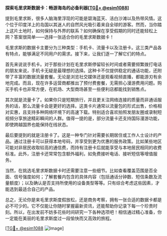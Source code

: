 **探索毛里求斯数据卡：畅游海岛的必备利器[[TG💪+ @esim1088](https://t.me/s/esim1088)]**

提到毛里求斯，很多人脑海里浮现的可能是碧海蓝天、洁白沙滩以及热带风情。这个位于印度洋上的岛国以其迷人的自然风光吸引着来自全球的游客。然而，当你踏上这片土地时，如何保持与外界的联系？如何确保在享受假期的同时还能轻松上网？答案很简单——选择一张适合你的毛里求斯数据卡！

毛里求斯的数据卡主要分为三种类型：手机卡、流量卡以及注册卡。这三类产品各有特点，能够满足不同用户的需求。接下来，让我们逐一了解它们的特点。

首先来说说手机卡。对于那些计划在毛里求斯停留较长时间或者需要频繁拨打电话的朋友来说，手机卡无疑是最理想的选择。这种卡不仅提供稳定的通话功能，还附带了丰富的数据流量套餐。无论是浏览社交媒体还是观看视频直播，都能游刃有余地完成。而且，现在许多运营商都推出了预付费套餐，无需担心漫游费用问题。购买手机卡也非常方便，在机场、大型商场甚至一些便利店都能找到销售点。

其次就是流量卡了。如果你只是短期旅行，并且更关注网络连接的质量而非通话服务的话，那么流量卡会是更好的选择。这类卡片通常以流量包的形式出售，价格相对实惠，且支持多种网络环境下的高速下载。特别适合喜欢拍照发朋友圈或录制短视频分享旅途精彩瞬间的人群。值得一提的是，部分流量卡还支持国际漫游功能，即使跨越国界也能保持在线状态。

最后要提到的就是注册卡了。这是一种专门针对需要长期居住或工作人士设计的产品。通过注册卡可以获得本地号码，并享受到更为优惠的服务政策。比如某些地区可能对非居民收取较高的通信费，而持有注册卡后就能享受与本地居民相同的收费标准。此外，注册卡还常常包含额外福利，如免费接听电话、接听短信等增值服务。

当然，在挑选毛里求斯数据卡时还需要注意一些细节。比如查看覆盖范围是否全面、信号强度如何；了解套餐内包含的具体内容（包括通话分钟数、短信条数及流量额度）；以及确认是否支持所使用的设备类型等等。只有综合考虑这些因素，才能选到最适合自己的产品。

总之，无论你是来毛里求斯度假放松，还是商务考察，拥有一张合适的数据卡都是必不可少的。它不仅能让你随时掌握最新资讯，还能帮助你记录下每一个珍贵时刻。所以，在出发前不妨多花些时间研究一下各种选项吧！相信通过精心准备，你一定能在美丽的毛里求斯度过一段愉快而又高效的旅程。

[[TG💪+ @esim1088](https://t.me/s/esim1088) ![Image](https://i.postimg.cc/4NQfJmqS/Snipaste-2025-05-13-00-14-12.png)]